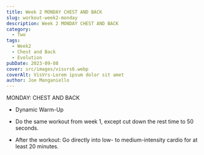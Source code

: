 ```yaml
---
title: Week 2 MONDAY CHEST AND BACK
slug: workout-week2-monday
description: Week 2 MONDAY CHEST AND BACK
category:
  - Two 
tags:
  - Week2
  - Chest and Back
  - Evolution
pubDate: 2023-09-08  
cover: src/images/visvrs6.webp
coverAlt: VisVrs-Lorem ipsum dolor sit amet
author: Joe Manganiello
---
```


MONDAY: CHEST AND BACK

- Dynamic Warm-Up

- Do the same workout from week 1, except cut down the rest time to 50 seconds.

- After the workout: Go directly into low- to medium-intensity cardio for at least 20 minutes.